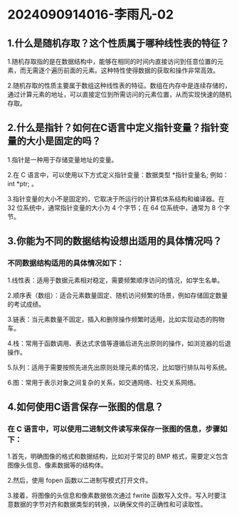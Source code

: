 # 2024090914016-李雨凡-02
## 1.什么是随机存取？这个性质属于哪种线性表的特征？
1.随机存取指的是在数据结构中，能够在相同的时间内直接访问到任意位置的元素，而无需逐个遍历前面的元素。这种特性使得数据的获取和操作非常高效。

2.随机存取的性质主要属于数组这种线性表的特征。数组在内存中是连续存储的，通过计算元素的地址，可以直接定位到所需访问的元素位置，从而实现快速的随机存取。
## 2.什么是指针？如何在C语言中定义指针变量？指针变量的大小是固定的吗？
1.指针是一种用于存储变量地址的变量。

2.在 C 语言中，可以使用以下方式定义指针变量：数据类型 *指针变量名; 例如：int *ptr; 。

3.指针变量的大小不是固定的，它取决于所运行的计算机体系结构和编译器。在 32 位系统中，通常指针变量的大小为 4 个字节；在 64 位系统中，通常为 8 个字节。
## 3.你能为不同的数据结构设想出适用的具体情况吗？
### 不同数据结构适用的具体情况如下：
1.线性表：适用于数据元素相对稳定，需要频繁顺序访问的情况，如学生名单。

2.顺序表（数组）：适合元素数量固定、随机访问频繁的场景，例如存储固定数量的考试成绩。

3.链表：当元素数量不固定，插入和删除操作频繁时适用，比如实现动态的购物车。

4.栈：常用于函数调用、表达式求值等遵循后进先出原则的操作，如浏览器的后退操作。

5.队列：适用于需要按照先进先出原则处理元素的情况，比如银行排队叫号系统。

6.图：常用于表示对象之间复杂的关系，如交通网络、社交关系网络。
## 4.如何使用C语言保存一张图的信息？
### 在 C 语言中，可以使用二进制文件读写来保存一张图的信息，步骤如下：
1.首先，明确图像的格式和数据结构，比如对于常见的 BMP 格式，需要定义包含图像头信息、像素数据等的结构体。

2.然后，使用 fopen 函数以二进制写模式打开文件。

3.接着，将图像的头信息和像素数据依次通过 fwrite 函数写入文件。写入时要注意数据的字节对齐和数据类型的转换，以确保文件的正确性和可读取性。
